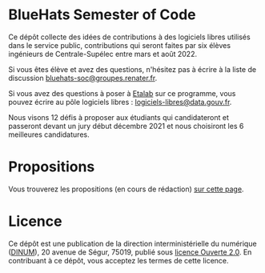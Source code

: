 BlueHats Semester of Code
====

Ce dépôt collecte des idées de contributions à des logiciels libres
utilisés dans le service public, contributions qui seront faites par
six élèves ingénieurs de Centrale-Supélec entre mars et août 2022.

Si vous êtes élève et avez des questions, n'hésitez pas à écrire à la
liste de discussion [bluehats-soc@groupes.renater.fr](mailto:bluehats-soc@groupes.renater.fr).

Si vous avez des questions à poser à [Etalab](https://www.etalab.gouv.fr/) sur ce programme, vous
pouvez écrire au pôle logiciels libres : [logiciels-libres@data.gouv.fr](mailto:logiciels-libres@data.gouv.fr).

Nous visons 12 défis à proposer aux étudiants qui candidateront et
passeront devant un jury début décembre 2021 et nous choisiront les 6
meilleures candidatures.


# Propositions

Vous trouverez les propositions (en cours de rédaction) [sur cette
page](propositions.md).


# Licence

Ce dépôt est une publication de la direction interministérielle du
numérique ([DINUM](https://www.numerique.gouv.fr/)), 20 avenue de Ségur, 75019, publié sous [licence
Ouverte 2.0](LICENSE.txt).  En contribuant à ce dépôt, vous acceptez les termes de
cette licence.

